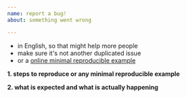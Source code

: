 ```yaml
---
name: report a bug!
about: something went wrong

---
```


* in English, so that might help more people
* make sure it's not another duplicated issue
* or a [online minimal reproducible example](https://codesandbox.io/dashboard)

**1. steps to reproduce or any minimal reproducible example**

**2. what is expected and what is actually happening**
